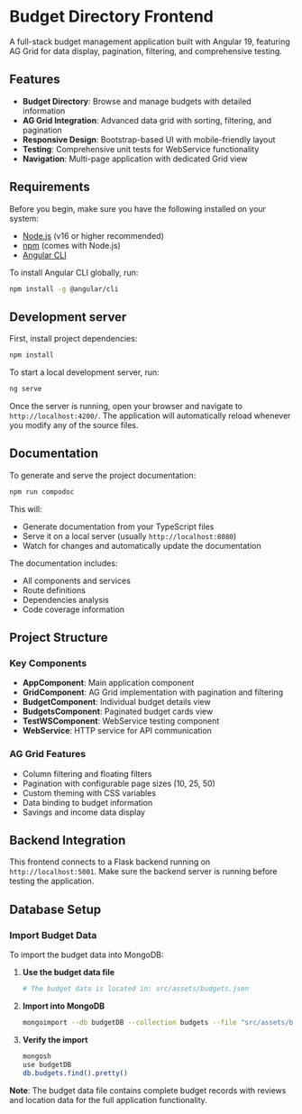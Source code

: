 # Budget Directory Frontend

A full-stack budget management application built with Angular 19, featuring AG Grid for data display, pagination, filtering, and comprehensive testing.

## Features

- **Budget Directory**: Browse and manage budgets with detailed information
- **AG Grid Integration**: Advanced data grid with sorting, filtering, and pagination
- **Responsive Design**: Bootstrap-based UI with mobile-friendly layout
- **Testing**: Comprehensive unit tests for WebService functionality
- **Navigation**: Multi-page application with dedicated Grid view

## Requirements

Before you begin, make sure you have the following installed on your system:

- [Node.js](https://nodejs.org/) (v16 or higher recommended)
- [npm](https://www.npmjs.com/) (comes with Node.js)
- [Angular CLI](https://angular.io/cli)

To install Angular CLI globally, run:

```bash
npm install -g @angular/cli
```

## Development server

First, install project dependencies:

```bash
npm install
```

To start a local development server, run:

```bash
ng serve
```

Once the server is running, open your browser and navigate to `http://localhost:4200/`. The application will automatically reload whenever you modify any of the source files.

## Documentation

To generate and serve the project documentation:

```bash
npm run compodoc
```

This will:
- Generate documentation from your TypeScript files
- Serve it on a local server (usually `http://localhost:8080`)
- Watch for changes and automatically update the documentation

The documentation includes:
- All components and services
- Route definitions
- Dependencies analysis
- Code coverage information

## Project Structure

### Key Components
- **AppComponent**: Main application component
- **GridComponent**: AG Grid implementation with pagination and filtering
- **BudgetComponent**: Individual budget details view
- **BudgetsComponent**: Paginated budget cards view
- **TestWSComponent**: WebService testing component
- **WebService**: HTTP service for API communication

### AG Grid Features
- Column filtering and floating filters
- Pagination with configurable page sizes (10, 25, 50)
- Custom theming with CSS variables
- Data binding to budget information
- Savings and income data display


## Backend Integration

This frontend connects to a Flask backend running on `http://localhost:5001`. Make sure the backend server is running before testing the application.

## Database Setup

### Import Budget Data

To import the budget data into MongoDB:

1. **Use the budget data file**
   ```bash
   # The budget data is located in: src/assets/budgets.json
   ```

2. **Import into MongoDB**
   ```bash
   mongoimport --db budgetDB --collection budgets --file "src/assets/budgets.json" --jsonArray
   ```

3. **Verify the import**
   ```bash
   mongosh
   use budgetDB
   db.budgets.find().pretty()
   ```

**Note**: The budget data file contains complete budget records with reviews and location data for the full application functionality.